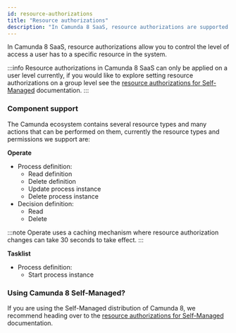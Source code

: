 ```yaml
---
id: resource-authorizations
title: "Resource authorizations"
description: "In Camunda 8 SaaS, resource authorizations are supported to allow a finer grained approach to controlling access to your resources."
---
```


In Camunda 8 SaaS, resource authorizations allow you to control the level of access a user has to a specific resource in the system.

:::info
Resource authorizations in Camunda 8 SaaS can only be applied on a user level currently, if you would like to explore setting resource authorizations
on a group level see the [resource authorizations for Self-Managed](../../self-managed/concepts/access-control/resource-authorizations.md) documentation.
:::

### Component support

The Camunda ecosystem contains several resource types and many actions that can be performed on them, currently the resource types and permissions we support are:

**Operate**

- Process definition:
  - Read definition
  - Delete definition
  - Update process instance
  - Delete process instance
- Decision definition:
  - Read
  - Delete

:::note
Operate uses a caching mechanism where resource authorization changes can take 30 seconds to take effect.
:::

**Tasklist**

- Process definition:
  - Start process instance

### Using Camunda 8 Self-Managed?

If you are using the Self-Managed distribution of Camunda 8, we recommend heading over to the [resource authorizations for Self-Managed](../../self-managed/concepts/access-control/resource-authorizations.md) documentation.
